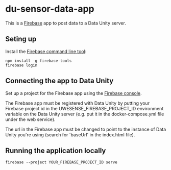 # du-sensor-data-app
This is a [Firebase](https://firebase.google.com) app to post data to
a Data Unity server.

## Seting up
Install the [Firebase command line tool](https://firebase.google.com/docs/cli/):

```
npm install -g firebase-tools
firebase login
```

## Connecting the app to Data Unity
Set up a project for the Firebase app using the [Firebase console](https://console.firebase.google.com).

The Firebase app must be registered with Data Unity by putting your Firebase project id in the UWESENSE_FIREBASE_PROJECT_ID environment variable on the Data Unity server (e.g. put it in the docker-compose.yml file under the web service).

The url in the Firebase app must be changed to point to the instance of Data Unity you're using (search for 'baseUrl' in the index.html file).

## Running the application locally
```firebase --project YOUR_FIREBASE_PROJECT_ID serve```
